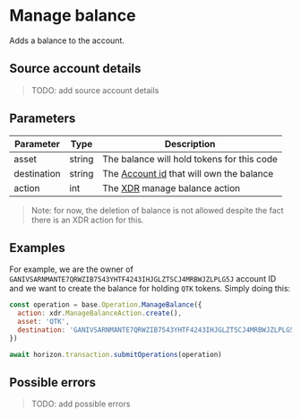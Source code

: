 # Manage balance

Adds a balance to the account.  

## Source account details

> TODO: add source account details

## Parameters

| Parameter    | Type   | Description           |
|--------------|--------|-----------------------|
| asset        | string | The balance will hold tokens for this code |
| destination  | string | The [Account id][1] that will own the balance
| action       | int    | The [XDR][2] manage balance action |

> Note: for now, the deletion of balance is not allowed despite the fact there is an XDR action for this.

## Examples

For example, we are the owner of `GANIVSARNMANTE7QRWZIB7543YHTF4243IHJGLZTSCJ4MRBWJZLPLG5J` account ID and we want to 
create the balance for holding `QTK` tokens. Simply doing this:

```javascript
const operation = base.Operation.ManageBalance({
  action: xdr.ManageBalanceAction.create(),
  asset: 'QTK',
  destination: 'GANIVSARNMANTE7QRWZIB7543YHTF4243IHJGLZTSCJ4MRBWJZLPLG5J'
})

await horizon.transaction.submitOperations(operation)
```

## Possible errors

> TODO: add possible errors

[1]: /coming_soon.md
[2]: /operations/xdr_enums.md